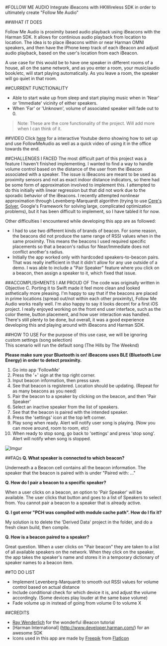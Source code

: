 #FOLLOW ME AUDIO
Integrate iBeacons with HKWireless SDK in order to ultimately create "Follow Me Audio"

##WHAT IT DOES

Follow Me Audio is proximity based audio playback using iBeacons with the Harman SDK. It allows for continious audio playback from location to location. The idea is to place iBeacons within or near Harman OMNI speakers, and then have the iPhone keep track of each iBeacon and adjust audio playback, based on the user's location from each iBeacon. 

A use case for this would be to have one speaker in different rooms of a house, all on the same network, and as you enter a room, your music/audio book/etc, will start playing automatically. As you leave a room, the speaker will go quiet in that room. 

##CURRENT FUNCTIONALITY
- Able to start wake up from sleep and start playing music when in 'Near' or 'Immediate' vicinity of either speakers. 
- When 'Far' or 'Unknown', volume of associated speaker will fade out to 0.

> Note: These are the core functionality of the project. Will add more when I can think of it. 

##VIDEO
Click [here](https://www.youtube.com/watch?v=SqSm9mkGPmo) for a interactive Youtube demo showing how to set up and use FollowMeAudio as well as a quick video of using it in the office towards the end. 

##CHALLENGES I FACED
The most difficult part of this project was a feature I haven't finished implementing. I wanted to find a way to handle volume control based on the distance of the user from the iBeacon associated with a speaker. The issue is iBeacons are meant to be used as proximity sensors and not as exact indoor distance indicators, so there had be some form of approximation involved to implement this. I attempted to do this initially with linear regression but that did not work due to the sporadic behavior of the iBeacons. I recently attempted nonlinear approximation through Levenberg-Marquardt algorithm (trying to use [Cere's Solver](http://ceres-solver.org/index.html), Google's Framework for solving large, complicated optimization problems), but it has been difficult to implement, so I have tabled it for now. 

Other difficulties I encountered while developing this app are as followed:
- I had to use two different kinds of brands of beacon. For some reason, the beacons did not produce the same range of RSSI values when in the same proximity. This means the beacons I used required specific placements so that a beacon's radius for Near/Immediate does not conflict another's radius. 
- Initially the app worked only with hardcoded speakers-to-beacon pairs. That was really inefficient in that it didn't allow for any use outside of a demo. I was able to include a "Pair Speaker" feature where you click on a beacon, then assign a speaker to it, which fixed that issue.

##ACCOMPLISHMENTS I AM PROUD OF
The code was originally written in Objective C. Porting it to Swift made it feel more clean and looked asthetically more pleasing. I'm happy to say that if the beacons are placed in prime locations (spread out/not within each other proximity), Follow Me Audio works really well. I'm also happy to say it looks decent for a first iOS project. I really enjoyed working on the front end user interface, such as the color theme, button placement, and how user interaction was handled. There's still plenty to be done, but overall, it was a good experience developing this and playing around with iBeacons and Harman SDK.

##HOW TO USE
For the purpose of this use case, we will be ignoring custom settings (song selection)
<br>This scenario will run the default song (The Hills by The Weeknd)

**Please make sure your Bluetooth is on! iBeacons uses BLE (Bluetooth Low Energy) in order to detect proximity.**

1. Go into app 'FollowMe'
2. Press the '+' sign at the top right corner. 
3. Input beacon information, then press save.
4. See that beacon is registered. Location should be updating. (Repeat for as many beacons as you need)
5. Pair the beacon to a speaker by clicking on the beacon, and then 'Pair Speaker'
6. Select an inactive speaker from the list of speakers. 
7. See that the beacon is paired with the intended speaker.
8. Press the 'settings' icon at the top left corner.
9. Play song when ready. Alert will notify user song is playing. (Now you can move around, room to room, etc)
10. When ready to stop song, go back to 'settings' and press 'stop song'. Alert will notify when song is stopped. 

![Imgur](http://i.imgur.com/7u7zRaw.png)

##FAQs
**Q. What speaker is connected to which beacon?**

Underneath a a Beacon cell contains all the beacon information. The speaker that the beacon is paired with is under "Paired with: ..."

**Q. How do I pair a beacon to a specific speaker?**

When a user clicks on a beacon, an option to 'Pair Speaker' will be available. The user clicks that button and goes to a list of Speakers to select from. You cannot pair a beacon to a speaker that is already active. 

**Q. I got error "PCH was compiled with module cache path". How do I fix it?**

My solution is to delete the 'Derived Data' project in the folder, and do a fresh clean build, then compile.

**Q. How is a beacon paired to a speaker?**

Great question. When a user clicks on "Pair beacon" they are taken to a list of all available speakers on the network. When they click on the speaker, the app takes the speaker's name and stores it in a temporary dictionary of speaker names to a beacon item. 

##TO DO LIST
- Implement Levenberg-Marquardt to smooth out RSSI values for volume control based on actual distance 
- Include conditional check for which device it is, and adjust the volume accordingly. (Some devices play louder at the same base volume)
- Fade volume up in instead of going from volume 0 to volume X

##CREDITS
- [Ray Wenderlich](http://www.raywenderlich.com/101891/ibeacons-tutorial-ios-swift) for the wonderful iBeacon tutorial 
- [Harman International] (http://www.developer.harman.com/) for an awesome SDK 
- Icons used in this app are made by [Freepik](http://www.freepik.com/) from [FlatIcon](http://www.flaticon.com/)
